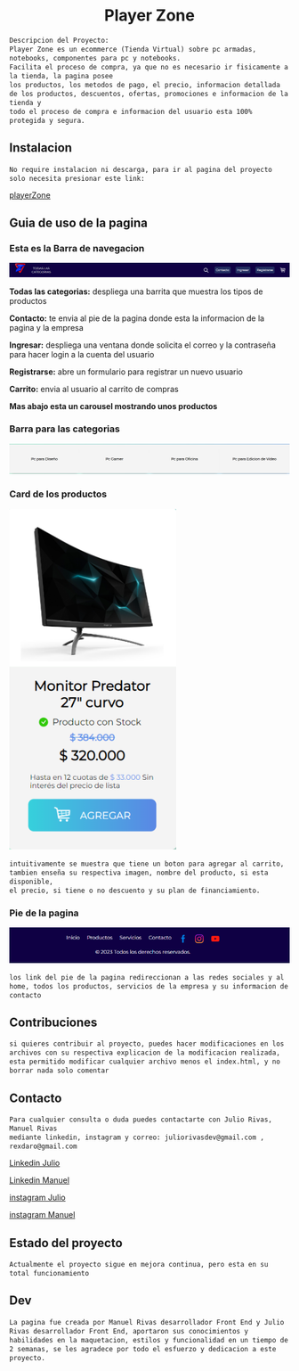 # <h1 align="center">Player Zone</h1>

~~~
Descripcion del Proyecto:
Player Zone es un ecommerce (Tienda Virtual) sobre pc armadas, notebooks, componentes para pc y notebooks.
Facilita el proceso de compra, ya que no es necesario ir fisicamente a la tienda, la pagina posee
los productos, los metodos de pago, el precio, informacion detallada de los productos, descuentos, ofertas, promociones e informacion de la tienda y
todo el proceso de compra e informacion del usuario esta 100% protegida y segura.
~~~

## Instalacion 

~~~
No require instalacion ni descarga, para ir al pagina del proyecto solo necesita presionar este link:
~~~

[playerZone][def]

[def]: https://playerzone.netlify.app/

## Guia de uso de la pagina
### <p><strong>Esta es la Barra de navegacion</strong></p>
<img src="./img/nav para el readme.png">

<p><strong>Todas las categorias:</strong> despliega una barrita que muestra los tipos de productos
<p><strong>Contacto:</strong> te envia al pie de la pagina donde esta la informacion de la pagina y la empresa</p>
<p><strong>Ingresar:</strong> despliega una ventana donde solicita el correo y la contraseña para hacer login a la cuenta del usuario</p>
<p><strong>Registrarse:</strong> abre un formulario para registrar un nuevo usuario</p>
<p><strong>Carrito:</strong> envia al usuario al carrito de compras

<p><strong>Mas abajo esta un carousel mostrando unos productos</strong></p>

### <p><strong>Barra para las categorias</strong></p>
<img src="./img/categorias para el readme.png">

### <p><strong>Card de los productos</strong></p>
<img src="./img/card para el readme.png" width="300">

~~~
intuitivamente se muestra que tiene un boton para agregar al carrito,
tambien enseña su respectiva imagen, nombre del producto, si esta disponible,
el precio, si tiene o no descuento y su plan de financiamiento.
~~~

### <p><strong>Pie de la pagina</strong></p>
<img src="./img/footer readme.png">

~~~
los link del pie de la pagina redireccionan a las redes sociales y al home, todos los productos, servicios de la empresa y su informacion de contacto
~~~

## Contribuciones

~~~
si quieres contribuir al proyecto, puedes hacer modificaciones en los archivos con su respectiva explicacion de la modificacion realizada, esta permitido modificar cualquier archivo menos el index.html, y no borrar nada solo comentar
~~~

## Contacto 
~~~
Para cualquier consulta o duda puedes contactarte con Julio Rivas, Manuel Rivas
mediante linkedin, instagram y correo: juliorivasdev@gmail.com , rexdaro@gmail.com 
~~~

<a href="https://www.linkedin.com/in/julio-rivas-frontend/">Linkedin Julio</a>

<a href="https://www.linkedin.com/in/manuel-rivas-a56709200/">Linkedin Manuel</a>

<a href="https://www.instagram.com/julio_rivas17/">instagram Julio</a>

<a href="https://www.instagram.com/manuel_rivasb/">instagram Manuel</a>

## Estado del proyecto

~~~
Actualmente el proyecto sigue en mejora continua, pero esta en su total funcionamiento
~~~

## Dev

~~~
La pagina fue creada por Manuel Rivas desarrollador Front End y Julio Rivas desarrollador Front End, aportaron sus conocimientos y habilidades en la maquetacion, estilos y funcionalidad en un tiempo de 2 semanas, se les agradece por todo el esfuerzo y dedicacion a este proyecto.
~~~